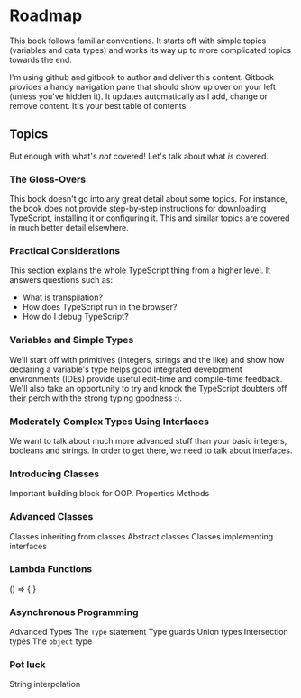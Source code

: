 # Roadmap

This book follows familiar conventions. It starts off with simple topics (variables and data types) and works its way up to more complicated topics towards the end. 

I'm using github and gitbook to author and deliver this content. Gitbook provides a handy navigation pane that should show up over on your left (unless you've hidden it). It updates automatically as I add, change or remove content. It's your best table of contents.

## Topics
But enough with what's *not* covered! Let's talk about what *is* covered.

### The Gloss-Overs
This book doesn't go into any great detail about some topics.  For instance, the book does not provide step-by-step instructions for downloading TypeScript, installing it or configuring it. This and similar topics are covered in much better detail elsewhere.

### Practical Considerations
This section explains the whole TypeScript thing from a higher level. It answers questions such as:
- What is transpilation?
- How does TypeScript run in the browser?
- How do I debug TypeScript?


### Variables and Simple Types
We'll start off with primitives (integers, strings and the like) and show how declaring a variable's type helps good integrated development environments (IDEs) provide useful edit-time and compile-time feedback. We'll also take an opportunity to try and knock the TypeScript doubters off their perch with the strong typing goodness :). 

### Moderately Complex Types Using Interfaces
We want to talk about much more advanced stuff than your basic integers, booleans and strings. In order to get there, we need to talk about interfaces.

### Introducing Classes
Important building block for OOP.
Properties
Methods


### Advanced Classes
Classes inheriting from classes
Abstract classes
Classes implementing interfaces

### Lambda Functions
() => { }

### Asynchronous Programming

Advanced Types
The `Type` statement
Type guards
Union types
Intersection types
The `object` type

### Pot luck
String interpolation
